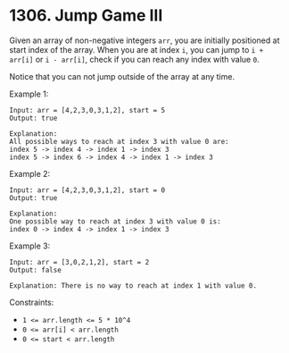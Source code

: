 # 1306. Jump Game III

Given an array of non-negative integers `arr`, you are initially positioned at start index of the array. When you are at index `i`, you can jump to `i + arr[i]` or `i - arr[i]`, check if you can reach any index with value `0`.

Notice that you can not jump outside of the array at any time.

Example 1:

    Input: arr = [4,2,3,0,3,1,2], start = 5
    Output: true

    Explanation:
    All possible ways to reach at index 3 with value 0 are:
    index 5 -> index 4 -> index 1 -> index 3
    index 5 -> index 6 -> index 4 -> index 1 -> index 3

Example 2:

    Input: arr = [4,2,3,0,3,1,2], start = 0
    Output: true
    
    Explanation:
    One possible way to reach at index 3 with value 0 is:
    index 0 -> index 4 -> index 1 -> index 3

Example 3:

    Input: arr = [3,0,2,1,2], start = 2
    Output: false

    Explanation: There is no way to reach at index 1 with value 0.

Constraints:

- `1 <= arr.length <= 5 * 10^4`
- `0 <= arr[i] < arr.length`
- `0 <= start < arr.length`
